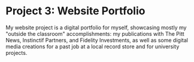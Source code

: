# Project 3: Website Portfolio

My website project is a digital portfolio for myself, showcasing mostly my "outside the classroom" accomplishments: my publications with The Pitt News, Instinctif Partners, and Fidelity Investments, as well as some digital media creations for a past job at a local record store and for university projects. 
